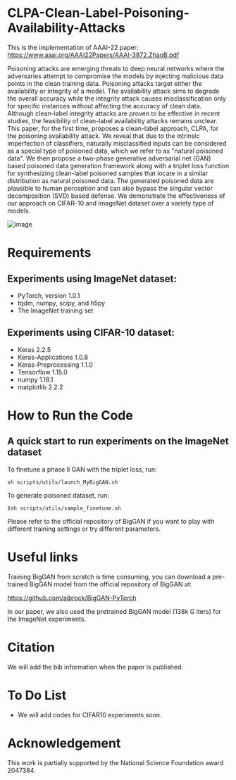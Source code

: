 # CLPA-Clean-Label-Poisoning-Availability-Attacks
This is the implementation of AAAI-22 paper: https://www.aaai.org/AAAI22Papers/AAAI-3872.ZhaoB.pdf


Poisoning attacks are emerging threats to deep neural networks where the adversaries attempt to compromise the models by injecting malicious data points in the clean training data. Poisoning attacks target either the availability or integrity of a model. The availability attack aims to degrade the overall accuracy while the integrity attack causes misclassification only for specific instances without affecting the accuracy of clean data. Although clean-label integrity attacks are proven to be effective in recent studies, the feasibility of clean-label availability attacks remains unclear. This paper, for the first time, proposes a clean-label approach, CLPA, for the poisoning availability attack. We reveal that due to the intrinsic imperfection of classifiers, naturally misclassified inputs can be considered as a special type of poisoned data, which we refer to as "natural poisoned data". We then propose a two-phase generative adversarial net (GAN) based poisoned data generation framework along with a triplet loss function for synthesizing clean-label poisoned samples that locate in a similar distribution as natural poisoned data. The generated poisoned data are plausible to human perception and can also bypass the singular vector decomposition (SVD) based defense. We demonstrate the effectiveness of our approach on CIFAR-10 and ImageNet dataset over a variety type of models.

![image](https://user-images.githubusercontent.com/36553004/157361659-0dda060d-5b6e-4e10-a239-0f45c8f3c49f.png)


# Requirements
## Experiments using ImageNet dataset:

* PyTorch, version 1.0.1
* tqdm, numpy, scipy, and h5py
* The ImageNet training set

## Experiments using CIFAR-10 dataset:

* Keras 2.2.5
* Keras-Applications 1.0.8
* Keras-Preprocessing 1.1.0
* Tensorflow 1.15.0
* numpy 1.18.1
* matplotlib 2.2.2

# How to Run the Code

## A quick start to run experiments on the ImageNet dataset
To finetune a phase II GAN with the triplet loss, run:

```
sh scripts/utils/launch_MyBigGAN.sh
```
To generate poisoned dataset, run:

```
$sh scripts/utils/sample_finetune.sh
```
Please refer to the official repository of BigGAN if you want to play with different training settings or try different parameters.

# Useful links
Training BigGAN from scratch is time consuming, you can download a pre-trained BigGAN model from the official repository of BigGAN at:

https://github.com/ajbrock/BigGAN-PyTorch

In our paper, we also used the pretrained BigGAN model (138k G iters) for the ImageNet experiments.

# Citation
We will add the bib information when the paper is published.

# To Do List
- We will add codes for CIFAR10 experiments soon.

# Acknowledgement
This work is partially supported by the National Science Foundation award 2047384.


